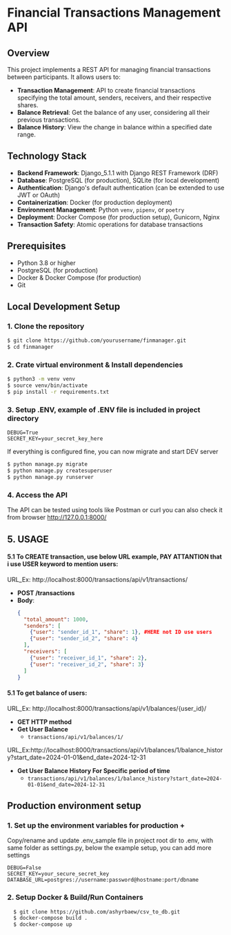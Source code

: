 # Financial Transactions Management API

## Overview

This project implements a REST API for managing financial transactions between participants. It allows users to:
- **Transaction Management**: API to create financial transactions specifying the total amount, senders, receivers, and their respective shares.
- **Balance Retrieval**: Get the balance of any user, considering all their previous transactions.
- **Balance History**: View the change in balance within a specified date range.

## Technology Stack
- **Backend Framework**: Django_5.1.1 with Django REST Framework (DRF)
- **Database**: PostgreSQL (for production), SQLite (for local development)
- **Authentication**: Django's default authentication (can be extended to use JWT or OAuth)
- **Containerization**: Docker (for production deployment)
- **Environment Management**: Python `venv`, `pipenv`, or `poetry`
- **Deployment**: Docker Compose (for production setup), Gunicorn, Nginx
- **Transaction Safety**: Atomic operations for database transactions

## Prerequisites
- Python 3.8 or higher
- PostgreSQL (for production)
- Docker & Docker Compose (for production)
- Git

## Local Development Setup

### 1. Clone the repository
```bash
$ git clone https://github.com/yourusername/finmanager.git
$ cd finmanager
```
### 2. Crate virtual environment & Install dependencies
```bash
$ python3 -m venv venv
$ source venv/bin/activate 
$ pip install -r requirements.txt
```

### 3. Setup .ENV, example of .ENV file is included in project directory

    DEBUG=True
    SECRET_KEY=your_secret_key_here

If everything is configured fine, you can now migrate and start DEV server
```bash
$ python manage.py migrate
$ python manage.py createsuperuser
$ python manage.py runserver
```

### 4. Access the API 
The API can be tested using tools like Postman or curl you can also check it from browser
http://127.0.0.1:8000/

## 5. USAGE
#### 5.1 To CREATE transaction, use below URL example, PAY ATTANTION that i use USER keyword to mention users:
URL_Ex: http://localhost:8000/transactions/api/v1/transactions/

  - **POST /transactions**
  - **Body**:
    ```json
    {
      "total_amount": 1000,
      "senders": [
        {"user": "sender_id_1", "share": 1}, #HERE not ID use users
        {"user": "sender_id_2", "share": 4}
      ],
      "receivers": [
        {"user": "receiver_id_1", "share": 2},
        {"user": "receiver_id_2", "share": 3}
      ]
    }
    ```


#### 5.1 To get balance of users:
URL_Ex: http://localhost:8000/transactions/api/v1/balances/{user_id}/
- **GET HTTP method**
- **Get User Balance**
  - `transactions/api/v1/balances/1/`

URL_Ex:http://localhost:8000/transactions/api/v1/balances/1/balance_history?start_date=2024-01-01&end_date=2024-12-31
- **Get User Balance History For Specific period of time**
  - `transactions/api/v1/balances/1/balance_history?start_date=2024-01-01&end_date=2024-12-31`


## Production environment setup
### 1. Set up the environment variables for production +
Copy/rename and update .env_sample file in project root dir to .env, with same folder as 
settings.py, below the example setup, you can add more settings
```aiignore
DEBUG=False
SECRET_KEY=your_secure_secret_key
DATABASE_URL=postgres://username:password@hostname:port/dbname
```
### 2. Setup Docker & Build/Run Containers
```bash
  $ git clone https://github.com/ashyrbaew/csv_to_db.git
  $ docker-compose build .
  $ docker-compose up
```
